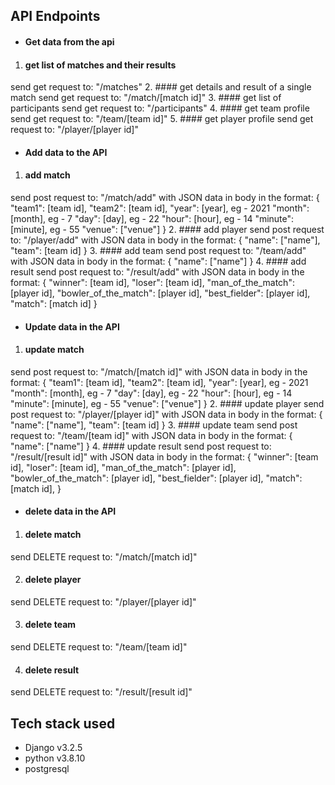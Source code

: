 ## API Endpoints
- #### Get data from the api
1. #### get list of matches and their results
send get request to: "/matches"
2. #### get details and result of a single match
send get request to: "/match/[match id]"
3. #### get list of participants
send get request to: "/participants"
4. #### get team profile
send get request to: "/team/[team id]"
5. #### get player profile
send get request to: "/player/[player id]"

- #### Add data to the API
1. #### add match
send post request to: "/match/add"
with JSON data in body in the format:
{
    "team1": [team id],
    "team2": [team id],
    "year": [year], eg - 2021
    "month": [month], eg - 7
    "day": [day], eg - 22
    "hour": [hour], eg - 14
    "minute": [minute], eg - 55
    "venue": ["venue"]
}
2. #### add player
send post request to: "/player/add"
with JSON data in body in the format:
{
    "name": ["name"],
    "team": [team id]
}
3. #### add team
send post request to: "/team/add"
with JSON data in body in the format:
{
    "name": ["name"]
}
4. #### add result
send post request to: "/result/add"
with JSON data in body in the format:
{
    "winner": [team id],
    "loser": [team id],
    "man_of_the_match": [player id],
    "bowler_of_the_match": [player id],
    "best_fielder": [player id],
    "match": [match id]
}

- #### Update data in the API
1. #### update match
send post request to: "/match/[match id]"
with JSON data in body in the format:
{
    "team1": [team id],
    "team2": [team id],
    "year": [year], eg - 2021
    "month": [month], eg - 7
    "day": [day], eg - 22
    "hour": [hour], eg - 14
    "minute": [minute], eg - 55
    "venue": ["venue"]
}
2. #### update player
send post request to: "/player/[player id]"
with JSON data in body in the format:
{
    "name": ["name"],
    "team": [team id]
}
3. #### update team
send post request to: "/team/[team id]"
with JSON data in body in the format:
{
    "name": ["name"]
}
4. #### update result
send post request to: "/result/[result id]"
with JSON data in body in the format:
{
    "winner": [team id],
    "loser": [team id],
    "man_of_the_match": [player id],
    "bowler_of_the_match": [player id],
    "best_fielder": [player id],
    "match": [match id],
}

- #### delete data in the API
1. #### delete match
send DELETE request to: "/match/[match id]"

2. #### delete player
send DELETE request to: "/player/[player id]"

3. #### delete team
send DELETE request to: "/team/[team id]"

4. #### delete result
send DELETE request to: "/result/[result id]"

## Tech stack used
- Django v3.2.5
- python v3.8.10
- postgresql